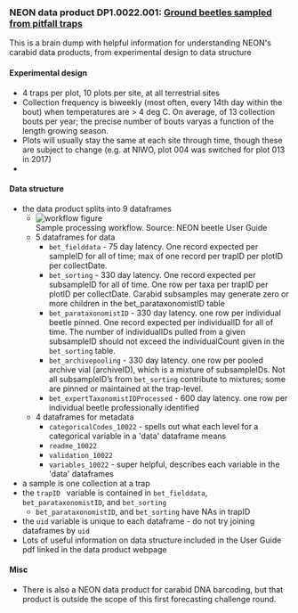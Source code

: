 ### NEON data product DP1.0022.001: [Ground beetles sampled from pitfall traps](https://data.neonscience.org/data-products/DP1.10022.001)

This is a brain dump with helpful information for understanding NEON's carabid data products, from experimental design to data structure

#### Experimental design   
* 4 traps per plot, 10 plots per site, at all terrestrial sites    
* Collection frequency is biweekly (most often, every 14th day within the bout) when temperatures are > 4 deg C.  On average, of 13 collection bouts per year; the precise number of bouts varyas a function of the length growing season.  
* Plots will usually stay the same at each site through time, though these are subject to change (e.g. at NIWO, plot 004 was switched for plot 013 in 2017)
* 

#### Data structure
* the data product splits into 9 dataframes  
    * ![workflow figure](figures/datacollectionworkflow_fromNEONbeetleuserGuide.png)  
    Sample processing workflow. Source: NEON beetle User Guide
    * 5 dataframes for data  
        * `bet_fielddata` - 75 day latency.  One record expected per sampleID for all of time; max of one record per trapID per plotID per collectDate.
        * `bet_sorting` - 330 day latency. One record expected per subsampleID for all of time. One row per taxa per trapID per plotID per collectDate. Carabid subsamples may generate zero or more children in the bet_parataxonomistID table
        * `bet_parataxonomistID` - 330 day latency. one row per individual beetle pinned. One record expected per individualID for all of time. The number of individualIDs
pulled from a given subsampleID should not exceed the individualCount given in the `bet_sorting` table.
        * `bet_archivepooling` - 330 day latency. one row per pooled archive vial (archiveID), which is a mixture of subsampleIDs. Not all subsampleID’s from `bet_sorting` contribute to mixtures; some are pinned or maintained
at the trap-level.  
        * `bet_expertTaxonomistIDProcessed` - 600 day latency. one row per individual beetle professionally identified
    * 4 dataframes for metadata  
        * `categoricalCodes_10022` - spells out what each level for a categorical variable in a 'data' dataframe means  
        * `readme_10022`   
        * `validation_10022`   
        * `variables_10022` - super helpful, describes each variable in the 'data' dataframes   
* a sample is one collection at a trap
* the `trapID ` variable is contained in `bet_fielddata`, `bet_parataxonomistID`, and `bet_sorting`  
    * `bet_parataxonomistID`, and `bet_sorting` have NAs in trapID  
* the `uid` variable is unique to each dataframe - do not try joining dataframes by `uid`
* Lots of useful information on data structure included in the User Guide pdf linked in the data product webpage  


#### Misc
* There is also a NEON data product for carabid DNA barcoding, but that product is outside the scope of this first forecasting challenge round.  
